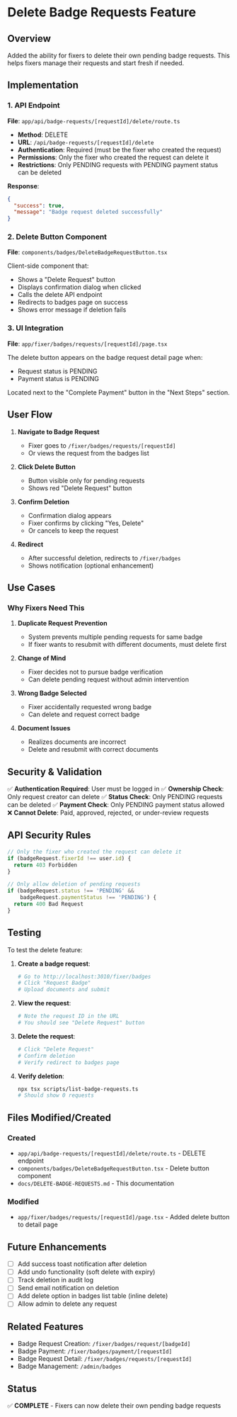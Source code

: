 # Delete Badge Requests Feature

## Overview

Added the ability for fixers to delete their own pending badge requests. This helps fixers manage their requests and start fresh if needed.

## Implementation

### 1. API Endpoint

**File**: `app/api/badge-requests/[requestId]/delete/route.ts`

- **Method**: DELETE
- **URL**: `/api/badge-requests/[requestId]/delete`
- **Authentication**: Required (must be the fixer who created the request)
- **Permissions**: Only the fixer who created the request can delete it
- **Restrictions**: Only PENDING requests with PENDING payment status can be deleted

**Response**:

```json
{
  "success": true,
  "message": "Badge request deleted successfully"
}
```

### 2. Delete Button Component

**File**: `components/badges/DeleteBadgeRequestButton.tsx`

Client-side component that:

- Shows a "Delete Request" button
- Displays confirmation dialog when clicked
- Calls the delete API endpoint
- Redirects to badges page on success
- Shows error message if deletion fails

### 3. UI Integration

**File**: `app/fixer/badges/requests/[requestId]/page.tsx`

The delete button appears on the badge request detail page when:

- Request status is PENDING
- Payment status is PENDING

Located next to the "Complete Payment" button in the "Next Steps" section.

## User Flow

1. **Navigate to Badge Request**
   - Fixer goes to `/fixer/badges/requests/[requestId]`
   - Or views the request from the badges list

2. **Click Delete Button**
   - Button visible only for pending requests
   - Shows red "Delete Request" button

3. **Confirm Deletion**
   - Confirmation dialog appears
   - Fixer confirms by clicking "Yes, Delete"
   - Or cancels to keep the request

4. **Redirect**
   - After successful deletion, redirects to `/fixer/badges`
   - Shows notification (optional enhancement)

## Use Cases

### Why Fixers Need This

1. **Duplicate Request Prevention**
   - System prevents multiple pending requests for same badge
   - If fixer wants to resubmit with different documents, must delete first

2. **Change of Mind**
   - Fixer decides not to pursue badge verification
   - Can delete pending request without admin intervention

3. **Wrong Badge Selected**
   - Fixer accidentally requested wrong badge
   - Can delete and request correct badge

4. **Document Issues**
   - Realizes documents are incorrect
   - Delete and resubmit with correct documents

## Security & Validation

✅ **Authentication Required**: User must be logged in
✅ **Ownership Check**: Only request creator can delete
✅ **Status Check**: Only PENDING requests can be deleted
✅ **Payment Check**: Only PENDING payment status allowed
❌ **Cannot Delete**: Paid, approved, rejected, or under-review requests

## API Security Rules

```typescript
// Only the fixer who created the request can delete it
if (badgeRequest.fixerId !== user.id) {
  return 403 Forbidden
}

// Only allow deletion of pending requests
if (badgeRequest.status !== 'PENDING' &&
    badgeRequest.paymentStatus !== 'PENDING') {
  return 400 Bad Request
}
```

## Testing

To test the delete feature:

1. **Create a badge request**:

   ```bash
   # Go to http://localhost:3010/fixer/badges
   # Click "Request Badge"
   # Upload documents and submit
   ```

2. **View the request**:

   ```bash
   # Note the request ID in the URL
   # You should see "Delete Request" button
   ```

3. **Delete the request**:

   ```bash
   # Click "Delete Request"
   # Confirm deletion
   # Verify redirect to badges page
   ```

4. **Verify deletion**:
   ```bash
   npx tsx scripts/list-badge-requests.ts
   # Should show 0 requests
   ```

## Files Modified/Created

### Created

- `app/api/badge-requests/[requestId]/delete/route.ts` - DELETE endpoint
- `components/badges/DeleteBadgeRequestButton.tsx` - Delete button component
- `docs/DELETE-BADGE-REQUESTS.md` - This documentation

### Modified

- `app/fixer/badges/requests/[requestId]/page.tsx` - Added delete button to detail page

## Future Enhancements

- [ ] Add success toast notification after deletion
- [ ] Add undo functionality (soft delete with expiry)
- [ ] Track deletion in audit log
- [ ] Send email notification on deletion
- [ ] Add delete option in badges list table (inline delete)
- [ ] Allow admin to delete any request

## Related Features

- Badge Request Creation: `/fixer/badges/request/[badgeId]`
- Badge Payment: `/fixer/badges/payment/[requestId]`
- Badge Request Detail: `/fixer/badges/requests/[requestId]`
- Badge Management: `/admin/badges`

## Status

✅ **COMPLETE** - Fixers can now delete their own pending badge requests
